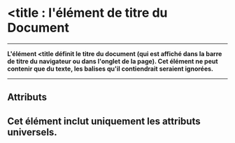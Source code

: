 # **<title : l'élément de titre du Document**
---


**L'élément <title définit le titre du document (qui est affiché dans la barre de titre du navigateur ou dans l'onglet de la page). Cet élément ne peut contenir que du texte, les balises qu'il contiendrait seraient ignorées.**

---


## **Attributs**
**Cet élément inclut uniquement les attributs universels.**
---